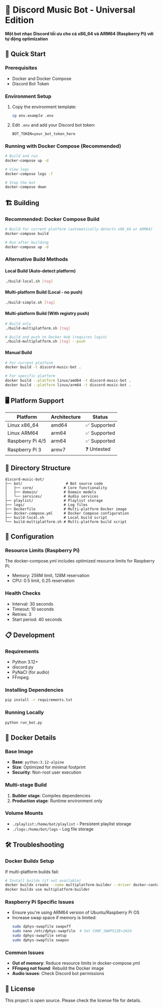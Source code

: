 # 🎵 Discord Music Bot - Universal Edition

**Một bot nhạc Discord tối ưu cho cả x86_64 và ARM64 (Raspberry Pi) với tự động optimization**

## 🚀 Quick Start

### Prerequisites

-   Docker and Docker Compose
-   Discord Bot Token

### Environment Setup

1. Copy the environment template:

    ```bash
    cp env.example .env
    ```

2. Edit `.env` and add your Discord bot token:
    ```
    BOT_TOKEN=your_bot_token_here
    ```

### Running with Docker Compose (Recommended)

```bash
# Build and run
docker-compose up -d

# View logs
docker-compose logs -f

# Stop the bot
docker-compose down
```

## 🏗️ Building

### Recommended: Docker Compose Build

```bash
# Build for current platform (automatically detects x86_64 or ARM64)
docker-compose build

# Run after building
docker-compose up -d
```

### Alternative Build Methods

#### Local Build (Auto-detect platform)

```bash
./build-local.sh [tag]
```

#### Multi-platform Build (Local - no push)

```bash
./build-simple.sh [tag]
```

#### Multi-platform Build (With registry push)

```bash
# Build only
./build-multiplatform.sh [tag]

# Build and push to Docker Hub (requires login)
./build-multiplatform.sh [tag] --push
```

#### Manual Build

```bash
# For current platform
docker build -t discord-music-bot .

# For specific platform
docker build --platform linux/amd64 -t discord-music-bot .
docker build --platform linux/arm64 -t discord-music-bot .
```

## 🖥️ Platform Support

| Platform         | Architecture | Status       |
| ---------------- | ------------ | ------------ |
| Linux x86_64     | amd64        | ✅ Supported |
| Linux ARM64      | arm64        | ✅ Supported |
| Raspberry Pi 4/5 | arm64        | ✅ Supported |
| Raspberry Pi 3   | armv7        | ❓ Untested  |

## 📁 Directory Structure

```
discord-music-bot/
├── bot/                    # Bot source code
│   ├── core/              # Core functionality
│   ├── domain/            # Domain models
│   └── services/          # Audio services
├── playlist/              # Playlist storage
├── logs/                  # Log files
├── Dockerfile             # Multi-platform Docker image
├── docker-compose.yml     # Docker Compose configuration
├── build-local.sh         # Local build script
└── build-multiplatform.sh # Multi-platform build script
```

## 🔧 Configuration

### Resource Limits (Raspberry Pi)

The docker-compose.yml includes optimized resource limits for Raspberry Pi:

-   Memory: 256M limit, 128M reservation
-   CPU: 0.5 limit, 0.25 reservation

### Health Checks

-   Interval: 30 seconds
-   Timeout: 10 seconds
-   Retries: 3
-   Start period: 40 seconds

## 📋 Development

### Requirements

-   Python 3.12+
-   discord.py
-   PyNaCl (for audio)
-   FFmpeg

### Installing Dependencies

```bash
pip install -r requirements.txt
```

### Running Locally

```bash
python run_bot.py
```

## 🐳 Docker Details

### Base Image

-   **Base**: `python:3.12-alpine`
-   **Size**: Optimized for minimal footprint
-   **Security**: Non-root user execution

### Multi-stage Build

1. **Builder stage**: Compiles dependencies
2. **Production stage**: Runtime environment only

### Volume Mounts

-   `./playlist:/home/bot/playlist` - Persistent playlist storage
-   `./logs:/home/bot/logs` - Log file storage

## 🛠️ Troubleshooting

### Docker Buildx Setup

If multi-platform builds fail:

```bash
# Install buildx (if not available)
docker buildx create --name multiplatform-builder --driver docker-container --bootstrap
docker buildx use multiplatform-builder
```

### Raspberry Pi Specific Issues

-   Ensure you're using ARM64 version of Ubuntu/Raspberry Pi OS
-   Increase swap space if memory is limited:
    ```bash
    sudo dphys-swapfile swapoff
    sudo nano /etc/dphys-swapfile  # Set CONF_SWAPSIZE=1024
    sudo dphys-swapfile setup
    sudo dphys-swapfile swapon
    ```

### Common Issues

-   **Out of memory**: Reduce resource limits in docker-compose.yml
-   **FFmpeg not found**: Rebuild the Docker image
-   **Audio issues**: Check Discord bot permissions

## 📝 License

This project is open source. Please check the license file for details.
